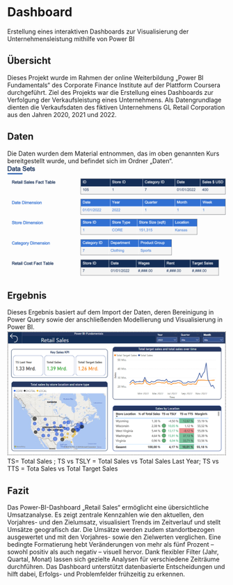 # Dashboard
Erstellung eines interaktiven Dashboards zur Visualisierung der Unternehmensleistung mithilfe von Power BI
## Übersicht
Dieses Projekt wurde im Rahmen der online Weiterbildung „Power BI Fundamentals“ des Corporate Finance Institute auf der Plattform Coursera durchgeführt. Ziel des Projekts war die Erstellung eines Dashboards zur Verfolgung der  Verkaufsleistung eines Unternehmens. Als Datengrundlage dienten die Verkaufsdaten des fiktiven Unternehmens GL Retail Corporation  aus den Jahren 2020, 2021 und 2022. 

## Daten 
Die Daten wurden dem Material entnommen, das im oben genannten Kurs bereitgestellt wurde, und befindet sich im Ordner „Daten“.
![alt text](DataSet.png)
## Ergebnis
Dieses Ergebnis basiert auf dem Import der Daten, deren Bereinigung in Power Query sowie der anschließenden Modellierung und Visualisierung in Power BI.
![alt text](Dashboard.png)
TS= Total Sales ; TS vs TSLY = Total Sales vs Total Sales Last Year; TS vs TTS = Tota Sales vs Total Target Sales

## Fazit
Das Power-BI-Dashboard „Retail Sales“ ermöglicht eine übersichtliche Umsatzanalyse. Es zeigt zentrale Kennzahlen wie den aktuellen, den Vorjahres- und den Zielumsatz, visualisiert Trends im Zeitverlauf und stellt Umsätze geografisch dar. Die Umsätze werden zudem standortbezogen ausgewertet und mit den Vorjahres- sowie den Zielwerten verglichen. Eine bedingte Formatierung hebt Veränderungen von mehr als fünf Prozent – sowohl positiv als auch negativ – visuell hervor. Dank flexibler Filter (Jahr, Quartal, Monat) lassen sich gezielte Analysen für verschiedene Zeiträume durchführen. Das Dashboard unterstützt datenbasierte Entscheidungen und hilft dabei, Erfolgs- und Problemfelder frühzeitig zu erkennen.